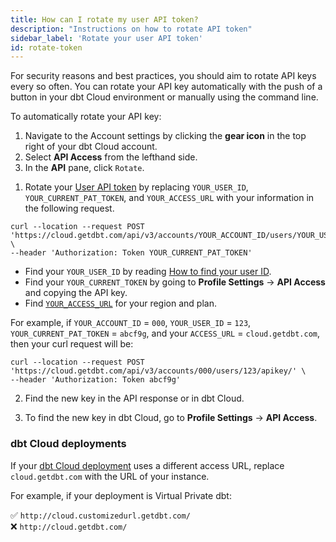 ```yaml
---
title: How can I rotate my user API token?
description: "Instructions on how to rotate API token"
sidebar_label: 'Rotate your user API token'
id: rotate-token
---
```


For security reasons and best practices, you should aim to rotate API keys every so often. You can rotate your API key automatically with the push of a button in your dbt Cloud environment or manually using the command line.

<Tabs>

<TabItem value="Automatic">

To automatically rotate your API key:

1. Navigate to the Account settings by clicking the **gear icon** in the top right of your dbt Cloud account.
2. Select **API Access** from the lefthand side.
3. In the **API** pane, click `Rotate`.

<Lightbox src="/img/docs/dbt-cloud/rotate-token.png" title="Click the rotate button to generate a new key" />

</TabItem>

<TabItem value="Manual">

1. Rotate your [User API token](/docs/dbt-cloud-apis/user-tokens) by replacing `YOUR_USER_ID`, `YOUR_CURRENT_PAT_TOKEN`, and `YOUR_ACCESS_URL` with your information in the following request.

```
curl --location --request POST 'https://cloud.getdbt.com/api/v3/accounts/YOUR_ACCOUNT_ID/users/YOUR_USER_ID/apikey/' \
--header 'Authorization: Token YOUR_CURRENT_PAT_TOKEN'
```

* Find your `YOUR_USER_ID` by reading [How to find your user ID](/faqs/Accounts/find-user-id).
* Find your `YOUR_CURRENT_TOKEN` by going to **Profile Settings** -> **API Access** and copying the API key.
* Find [`YOUR_ACCESS_URL`](/docs/cloud/about-cloud/access-regions-ip-addresses) for your region and plan.


For example, if `YOUR_ACCOUNT_ID` = `000`, `YOUR_USER_ID` = `123`, `YOUR_CURRENT_PAT_TOKEN` = `abcf9g`, and your `ACCESS_URL` = `cloud.getdbt.com`, then your curl request will be:

```
curl --location --request POST 'https://cloud.getdbt.com/api/v3/accounts/000/users/123/apikey/' \
--header 'Authorization: Token abcf9g'
```


2. Find the new key in the API response or in dbt Cloud. 

3. To find the new key in dbt Cloud, go to **Profile Settings** -> **API Access**.


### dbt Cloud deployments

If your [dbt Cloud deployment](/docs/cloud/about-cloud/access-regions-ip-addresses) uses a different access URL, replace `cloud.getdbt.com` with the URL of your instance.

For example, if your deployment is Virtual Private dbt: 

✅ `http://cloud.customizedurl.getdbt.com/` <br />
❌ `http://cloud.getdbt.com/`<br />

</TabItem>

</Tabs>

